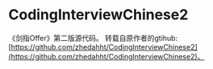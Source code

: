# CodingInterviewChinese2
《剑指Offer》第二版源代码。
转载自原作者的gtihub: [https://github.com/zhedahht/CodingInterviewChinese2](https://github.com/zhedahht/CodingInterviewChinese2)。
